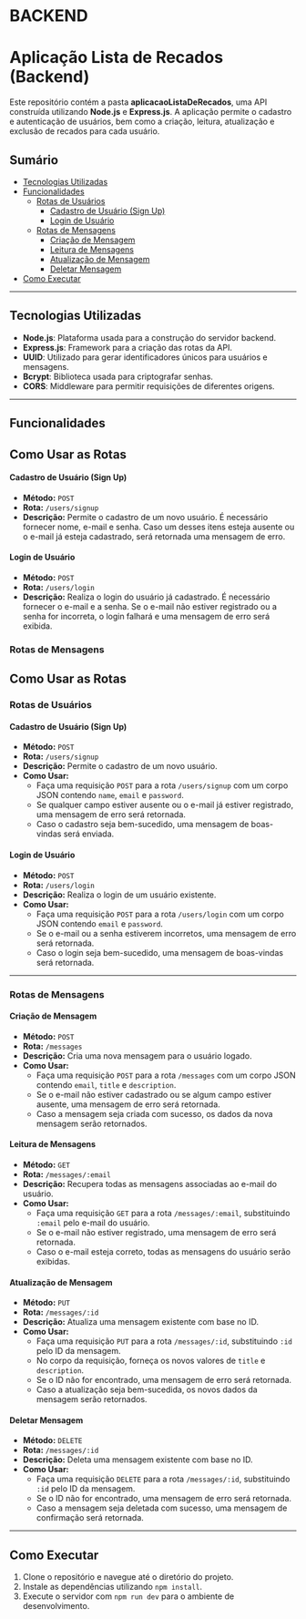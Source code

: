 # BACKEND

# Aplicação Lista de Recados (Backend)

Este repositório contém a pasta **aplicacaoListaDeRecados**, uma API construída utilizando **Node.js** e **Express.js**. A aplicação permite o cadastro e autenticação de usuários, bem como a criação, leitura, atualização e exclusão de recados para cada usuário.

## Sumário
- [Tecnologias Utilizadas](#tecnologias-utilizadas)
- [Funcionalidades](#funcionalidades)
  - [Rotas de Usuários](#rotas-de-usuários)
    - [Cadastro de Usuário (Sign Up)](#cadastro-de-usuário-sign-up)
    - [Login de Usuário](#login-de-usuário)
  - [Rotas de Mensagens](#rotas-de-mensagens)
    - [Criação de Mensagem](#criação-de-mensagem)
    - [Leitura de Mensagens](#leitura-de-mensagens)
    - [Atualização de Mensagem](#atualização-de-mensagem)
    - [Deletar Mensagem](#deletar-mensagem)
- [Como Executar](#como-executar)

---

## Tecnologias Utilizadas

- **Node.js**: Plataforma usada para a construção do servidor backend.
- **Express.js**: Framework para a criação das rotas da API.
- **UUID**: Utilizado para gerar identificadores únicos para usuários e mensagens.
- **Bcrypt**: Biblioteca usada para criptografar senhas.
- **CORS**: Middleware para permitir requisições de diferentes origens.

---

## Funcionalidades

## Como Usar as Rotas

#### Cadastro de Usuário (Sign Up)

- **Método:** `POST`
- **Rota:** `/users/signup`
- **Descrição:** Permite o cadastro de um novo usuário. É necessário fornecer nome, e-mail e senha. Caso um desses itens esteja ausente ou o e-mail já esteja cadastrado, será retornada uma mensagem de erro.

#### Login de Usuário

- **Método:** `POST`
- **Rota:** `/users/login`
- **Descrição:** Realiza o login do usuário já cadastrado. É necessário fornecer o e-mail e a senha. Se o e-mail não estiver registrado ou a senha for incorreta, o login falhará e uma mensagem de erro será exibida.

### Rotas de Mensagens

## Como Usar as Rotas

### Rotas de Usuários

#### Cadastro de Usuário (Sign Up)

- **Método:** `POST`
- **Rota:** `/users/signup`
- **Descrição:** Permite o cadastro de um novo usuário.
- **Como Usar:**
  - Faça uma requisição `POST` para a rota `/users/signup` com um corpo JSON contendo `name`, `email` e `password`.
  - Se qualquer campo estiver ausente ou o e-mail já estiver registrado, uma mensagem de erro será retornada.
  - Caso o cadastro seja bem-sucedido, uma mensagem de boas-vindas será enviada.

#### Login de Usuário

- **Método:** `POST`
- **Rota:** `/users/login`
- **Descrição:** Realiza o login de um usuário existente.
- **Como Usar:**
  - Faça uma requisição `POST` para a rota `/users/login` com um corpo JSON contendo `email` e `password`.
  - Se o e-mail ou a senha estiverem incorretos, uma mensagem de erro será retornada.
  - Caso o login seja bem-sucedido, uma mensagem de boas-vindas será retornada.

---

### Rotas de Mensagens

#### Criação de Mensagem

- **Método:** `POST`
- **Rota:** `/messages`
- **Descrição:** Cria uma nova mensagem para o usuário logado.
- **Como Usar:**
  - Faça uma requisição `POST` para a rota `/messages` com um corpo JSON contendo `email`, `title` e `description`.
  - Se o e-mail não estiver cadastrado ou se algum campo estiver ausente, uma mensagem de erro será retornada.
  - Caso a mensagem seja criada com sucesso, os dados da nova mensagem serão retornados.

#### Leitura de Mensagens

- **Método:** `GET`
- **Rota:** `/messages/:email`
- **Descrição:** Recupera todas as mensagens associadas ao e-mail do usuário.
- **Como Usar:**
  - Faça uma requisição `GET` para a rota `/messages/:email`, substituindo `:email` pelo e-mail do usuário.
  - Se o e-mail não estiver registrado, uma mensagem de erro será retornada.
  - Caso o e-mail esteja correto, todas as mensagens do usuário serão exibidas.

#### Atualização de Mensagem

- **Método:** `PUT`
- **Rota:** `/messages/:id`
- **Descrição:** Atualiza uma mensagem existente com base no ID.
- **Como Usar:**
  - Faça uma requisição `PUT` para a rota `/messages/:id`, substituindo `:id` pelo ID da mensagem.
  - No corpo da requisição, forneça os novos valores de `title` e `description`.
  - Se o ID não for encontrado, uma mensagem de erro será retornada.
  - Caso a atualização seja bem-sucedida, os novos dados da mensagem serão retornados.

#### Deletar Mensagem

- **Método:** `DELETE`
- **Rota:** `/messages/:id`
- **Descrição:** Deleta uma mensagem existente com base no ID.
- **Como Usar:**
  - Faça uma requisição `DELETE` para a rota `/messages/:id`, substituindo `:id` pelo ID da mensagem.
  - Se o ID não for encontrado, uma mensagem de erro será retornada.
  - Caso a mensagem seja deletada com sucesso, uma mensagem de confirmação será retornada.

---


## Como Executar

1. Clone o repositório e navegue até o diretório do projeto.
2. Instale as dependências utilizando `npm install`.
3. Execute o servidor com `npm run dev` para o ambiente de desenvolvimento.
